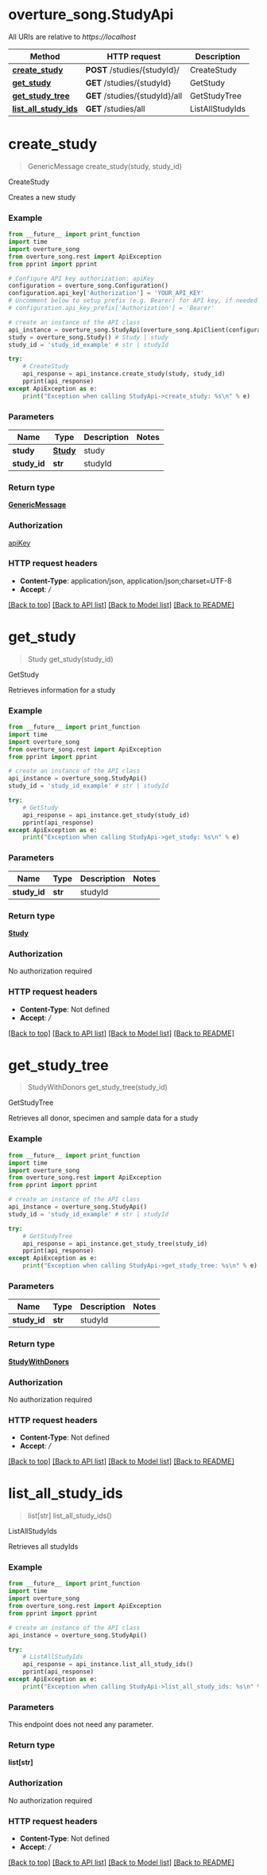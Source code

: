 # overture_song.StudyApi

All URIs are relative to *https://localhost*

Method | HTTP request | Description
------------- | ------------- | -------------
[**create_study**](StudyApi.md#create_study) | **POST** /studies/{studyId}/ | CreateStudy
[**get_study**](StudyApi.md#get_study) | **GET** /studies/{studyId} | GetStudy
[**get_study_tree**](StudyApi.md#get_study_tree) | **GET** /studies/{studyId}/all | GetStudyTree
[**list_all_study_ids**](StudyApi.md#list_all_study_ids) | **GET** /studies/all | ListAllStudyIds


# **create_study**
> GenericMessage create_study(study, study_id)

CreateStudy

Creates a new study

### Example
```python
from __future__ import print_function
import time
import overture_song
from overture_song.rest import ApiException
from pprint import pprint

# Configure API key authorization: apiKey
configuration = overture_song.Configuration()
configuration.api_key['Authorization'] = 'YOUR_API_KEY'
# Uncomment below to setup prefix (e.g. Bearer) for API key, if needed
# configuration.api_key_prefix['Authorization'] = 'Bearer'

# create an instance of the API class
api_instance = overture_song.StudyApi(overture_song.ApiClient(configuration))
study = overture_song.Study() # Study | study
study_id = 'study_id_example' # str | studyId

try:
    # CreateStudy
    api_response = api_instance.create_study(study, study_id)
    pprint(api_response)
except ApiException as e:
    print("Exception when calling StudyApi->create_study: %s\n" % e)
```

### Parameters

Name | Type | Description  | Notes
------------- | ------------- | ------------- | -------------
 **study** | [**Study**](Study.md)| study | 
 **study_id** | **str**| studyId | 

### Return type

[**GenericMessage**](GenericMessage.md)

### Authorization

[apiKey](../README.md#apiKey)

### HTTP request headers

 - **Content-Type**: application/json, application/json;charset=UTF-8
 - **Accept**: */*

[[Back to top]](#) [[Back to API list]](../README.md#documentation-for-api-endpoints) [[Back to Model list]](../README.md#documentation-for-models) [[Back to README]](../README.md)

# **get_study**
> Study get_study(study_id)

GetStudy

Retrieves information for a study

### Example
```python
from __future__ import print_function
import time
import overture_song
from overture_song.rest import ApiException
from pprint import pprint

# create an instance of the API class
api_instance = overture_song.StudyApi()
study_id = 'study_id_example' # str | studyId

try:
    # GetStudy
    api_response = api_instance.get_study(study_id)
    pprint(api_response)
except ApiException as e:
    print("Exception when calling StudyApi->get_study: %s\n" % e)
```

### Parameters

Name | Type | Description  | Notes
------------- | ------------- | ------------- | -------------
 **study_id** | **str**| studyId | 

### Return type

[**Study**](Study.md)

### Authorization

No authorization required

### HTTP request headers

 - **Content-Type**: Not defined
 - **Accept**: */*

[[Back to top]](#) [[Back to API list]](../README.md#documentation-for-api-endpoints) [[Back to Model list]](../README.md#documentation-for-models) [[Back to README]](../README.md)

# **get_study_tree**
> StudyWithDonors get_study_tree(study_id)

GetStudyTree

Retrieves all donor, specimen and sample data for a study

### Example
```python
from __future__ import print_function
import time
import overture_song
from overture_song.rest import ApiException
from pprint import pprint

# create an instance of the API class
api_instance = overture_song.StudyApi()
study_id = 'study_id_example' # str | studyId

try:
    # GetStudyTree
    api_response = api_instance.get_study_tree(study_id)
    pprint(api_response)
except ApiException as e:
    print("Exception when calling StudyApi->get_study_tree: %s\n" % e)
```

### Parameters

Name | Type | Description  | Notes
------------- | ------------- | ------------- | -------------
 **study_id** | **str**| studyId | 

### Return type

[**StudyWithDonors**](StudyWithDonors.md)

### Authorization

No authorization required

### HTTP request headers

 - **Content-Type**: Not defined
 - **Accept**: */*

[[Back to top]](#) [[Back to API list]](../README.md#documentation-for-api-endpoints) [[Back to Model list]](../README.md#documentation-for-models) [[Back to README]](../README.md)

# **list_all_study_ids**
> list[str] list_all_study_ids()

ListAllStudyIds

Retrieves all studyIds

### Example
```python
from __future__ import print_function
import time
import overture_song
from overture_song.rest import ApiException
from pprint import pprint

# create an instance of the API class
api_instance = overture_song.StudyApi()

try:
    # ListAllStudyIds
    api_response = api_instance.list_all_study_ids()
    pprint(api_response)
except ApiException as e:
    print("Exception when calling StudyApi->list_all_study_ids: %s\n" % e)
```

### Parameters
This endpoint does not need any parameter.

### Return type

**list[str]**

### Authorization

No authorization required

### HTTP request headers

 - **Content-Type**: Not defined
 - **Accept**: */*

[[Back to top]](#) [[Back to API list]](../README.md#documentation-for-api-endpoints) [[Back to Model list]](../README.md#documentation-for-models) [[Back to README]](../README.md)

